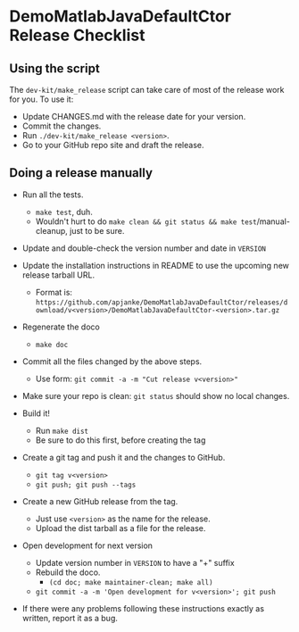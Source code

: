 # DemoMatlabJavaDefaultCtor Release Checklist

## Using the script

The `dev-kit/make_release` script can take care of most of the release work for you. To use it:

* Update CHANGES.md with the release date for your version.
* Commit the changes.
* Run `./dev-kit/make_release <version>`.
* Go to your GitHub repo site and draft the release.

## Doing a release manually

* Run all the tests.
  * `make test`, duh.
  * Wouldn't hurt to do `make clean && git status && make test`/manual-cleanup, just to be sure.
* Update and double-check the version number and date in `VERSION`
* Update the installation instructions in README to use the upcoming new release tarball URL.
  * Format is: `https://github.com/apjanke/DemoMatlabJavaDefaultCtor/releases/download/v<version>/DemoMatlabJavaDefaultCtor-<version>.tar.gz`
* Regenerate the doco
  * `make doc`
* Commit all the files changed by the above steps.
  * Use form: `git commit -a -m "Cut release v<version>"`
* Make sure your repo is clean: `git status` should show no local changes.
* Build it!
  * Run `make dist`
  * Be sure to do this first, before creating the tag
* Create a git tag and push it and the changes to GitHub.
  * `git tag v<version>`
  * `git push; git push --tags`
* Create a new GitHub release from the tag.
  * Just use `<version>` as the name for the release.
  * Upload the dist tarball as a file for the release.
* Open development for next version
  * Update version number in `VERSION` to have a "+" suffix
  * Rebuild the doco.
    * `(cd doc; make maintainer-clean; make all)`
  * `git commit -a -m 'Open development for v<version>'; git push`

* If there were any problems following these instructions exactly as written, report it as a bug.

